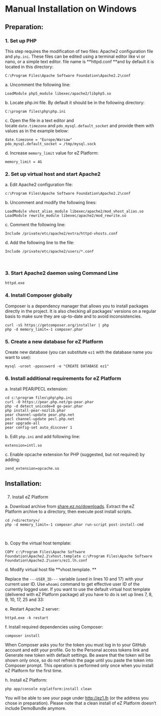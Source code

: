 # Manual Installation on Windows

## Preparation:

### 1. Set up PHP

This step requires the modification of two files: Apache2 configuration file and `php.ini`.
These files can be edited using a terminal editor like vi or nano, or a simple text editor. file name is **httpd.conf **and by default it is located in this directory:

```
C:\Program Files\Apache Software Foundation\Apache2.2\conf
```

a. Uncomment the following line:

```
LoadModule php5_module libexec/apache2/libphp5.so
```

b. Locate php.ini file. By default it should be in the following directory:

```
C:\program files\php\php.ini
```

c. Open the file in a text editor and locate `date.timezone` and `pdo_mysql.default_socket` and provide them with values as in the example below:

```
date.timezone = "Europe/Warsaw"
pdo_mysql.default_socket = /tmp/mysql.sock
```

d. Increase `memory_limit` value for eZ Platform:

```
memory_limit = 4G
```

### 2. Set up virtual host and start Apache2

a. Edit Apache2 configuration file:

```
c:\Program Files\Apache Software Foundation\Apache2.2\conf
```

b. Uncomment and modify the following lines:

```
LoadModule vhost_alias_module libexec/apache2/mod_vhost_alias.so
LoadModule rewrite_module libexec/apache2/mod_rewrite.so
```

c. Comment the following line:

```
Include /private/etc/apache2/extra/httpd-vhosts.conf
```

d. Add the following line to the file:

```
Include /private/etc/apache2/users/*.conf
```

 

### 3. Start Apache2 daemon using Command Line

```
httpd.exe
```

### 4. Install Composer globally

Composer is a dependency manager that allows you to install packages directly in the project. It is also checking all packages' versions on a regular basis to make sure they are up-to-date and to avoid inconsistencies.

```
curl -sS https://getcomposer.org/installer | php
php -d memory_limit=-1 composer.phar
```

### 5. Create a new database for eZ Platform

Create new database (you can substitute `ez1` with the database name you want to use):

```
mysql -uroot -ppassword -e "CREATE DATABASE ez1"
```

### 6. Install additional requirements for eZ Platform

a. Install PEAR/PECL extension:

```
cd c:\program files\php\php.ini
curl -O https://pear.php.net/go-pear.phar
php -d detect_unicode=0 go-pear.phar
php install-pear-nozlib.phar
pear channel-update pear.php.net
pecl channel-update pecl.php.net
pear upgrade-all
pear config-set auto_discover 1
```

b. Edit `php.ini` and add following line:

```
extension=intl.so
```

c. Enable opcache extension for PHP (suggested, but not required) by adding:

```
zend_extension=opcache.so
```

## Installation:

### 
7. Install eZ Platform

a. Download archive from [share.ez.no/downloads](http://share.ez.no/downloads/downloads). Extract the eZ Platform archive to a directory, then execute post install scripts.

```
cd /<directory>/
php -d memory_limit=-1 composer.phar run-script post-install-cmd
```

 

b. Copy the virtual host template:

```
COPY c:\Program Files\Apache Software Foundation\Apache2.2\vhost.template c:\Program Files\Apache Software Foundation\Apache2.2\users/ez1.lh.conf
```

d. Modify virtual host file **vhost.template. **

Replace the `---USER_ID---` variable (used in lines 10 and 17) with your current user ID. Use `whoami` command to get effective user ID of the currently logged user. If you want to use the default virtual host template (delivered with eZ Platform package) all you have to do is set up lines 7, 8, 9, 10, 17, 25 and 33:

e. Restart Apache 2 server:

```
httpd.exe -k restart
```

f. Install required dependencies using Composer:

```
composer install
```

When Composer asks you for the token you must log in to your GitHub account and edit your profile. Go to the Personal access tokens link and Generate new token with default settings. Be aware that the token will be shown only once, so do not refresh the page until you paste the token into Composer prompt. This operation is performed only once when you install eZ Platform for the first time.

h. Install eZ Platform:

```
php app/console ezplatform:install clean
```

You will be able to see your page under <http://ez1.lh> (or the address you chose in preparation). Please note that a clean install of eZ Platform doesn’t include DemoBundle anymore.
